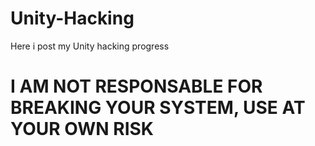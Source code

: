 # Unity-Hacking
Here i post my Unity hacking progress

# I AM NOT RESPONSABLE FOR BREAKING  YOUR SYSTEM, USE AT YOUR OWN RISK
